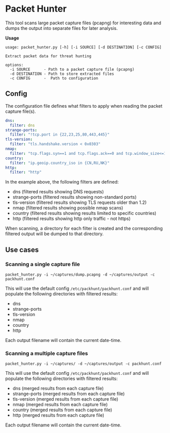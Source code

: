 # Packet Hunter

This tool scans large packet capture files (pcapng) for interesting data and dumps the output into separate files for later analysis. 

**Usage**
```
usage: packet_hunter.py [-h] [-i SOURCE] [-d DESTINATION] [-c CONFIG]

Extract packet data for threat hunting

options:
  -i SOURCE      - Path to a packet capture file (pcapng)
  -d DESTINATION - Path to store extracted files
  -c CONFIG      -  Path to configuration
```
## Config
The configuration file defines what filters to apply when reading the packet capture file(s).

```yaml
dns:
  filter: dns
strange-ports:
  filter: "!tcp.port in {22,23,25,80,443,445}"
tls-version:
  filter: "tls.handshake.version < 0x0303"
nmap:
  filter: "tcp.flags.syn==1 and tcp.flags.ack==0 and tcp.window_size<=1024"
country:
  filter: "ip.geoip.country_iso in {CN,RU,NK}"
http:
  filter: "http"
```

In the example above, the following filters are defined:

- dns (filtered results showing DNS requests)
- strange-ports (filtered results showing non-standard ports)
- tls-version (filtered results showing TLS requests older than 1.2)
- nmap (filtered results showing possible nmap scans)
- country (filtered results showing results limited to specific countries)
- http (filtered results showing http only traffic - not https)

When scanning, a directory for each filter is created and the corresponding filtered output will be dumped to that directory.

## Use cases
### Scanning a single capture file
`packet_hunter.py -i ~/captures/dump.pcapng -d ~/captures/output -c packhunt.conf`

This will use the default config `/etc/packhunt/packhunt.conf` and will populate the following directories with filtered results:

- dns 
- strange-ports
- tls-version 
- nmap 
- country
- http 

Each output filename will contain the current date-time.

### Scanning a multiple capture files
`packet_hunter.py -i ~/captures/ -d ~/captures/output -c packhunt.conf`

This will use the default config `/etc/packhunt/packhunt.conf` and will populate the following directories with filtered results:

- dns (merged results from each capture file)
- strange-ports (merged results from each capture file)
- tls-version (merged results from each capture file)
- nmap (merged results from each capture file)
- country (merged results from each capture file)
- http (merged results from each capture file)

Each output filename will contain the current date-time.



